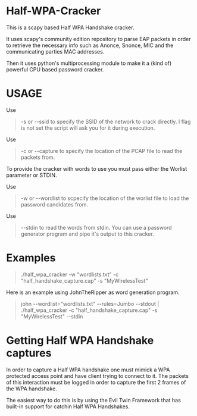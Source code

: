 # Half-WPA-Cracker
This is a scapy based Half WPA Handshake cracker.

It uses scapy's community edition repository to parse EAP packets in order to retrieve the necessary info such as Anonce, Snonce, MIC and the communicating parties MAC addresses.

Then it uses python's multiprocessing module to make it a (kind of) powerful CPU based password cracker.


# USAGE

Use 
> -s or --ssid
to specify the SSID of the network to crack directly. I flag is not set the script will ask you for it during execution.

Use 
> -c or --capture 
to specify the location of the PCAP file to read the packets from.

To provide the cracker with words to use you must pass either the Worlist parameter or STDIN.

Use 
> -w or --wordlist 
to scpecify the location of the worlist file to load the password candidates from.

Use 
> --stdin 
to read the words from stdin. You can use a password generator program and pipe it's output to this cracker.


# Examples

> ./half_wpa_cracker -w "wordlists.txt" -c "half_handshake_capture.cap" -s "MyWirelessTest"

Here is an example using JohnTheRipper as word generation program.

> john --wordlist="wordlists.txt" --rules=Jumbo --stdout | ./half_wpa_cracker -c "half_handshake_capture.cap" -s "MyWirelessTest" --stdin

# Getting Half WPA Handshake captures

In order to capture a Half WPA handshake one must mimick a WPA protected access point and have client trying to connect to it.
The packets of this interaction must be logged in order to capture the first 2 frames of the WPA handshake.

The easiest way to do this is by using the Evil Twin Framework that has built-in support for catchin Half WPA Handshakes.
